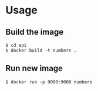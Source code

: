 # Usage

## Build the image

```
$ cd api
$ docker build -t numbers .
```

## Run new image

```
$ docker run -p 9000:9000 numbers
```
